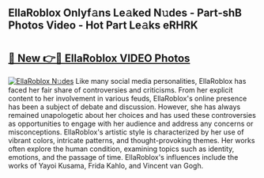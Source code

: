 ## EllaRoblox Onlyf𝚊ns Le𝚊ked N𝚞des - Part-shB Photos Video - Hot Part Le𝚊ks eRHRK

# <h2><a href="http://ac4912.deff.icu/?id=EllaRoblox">🔗 New 👉🔴 EllaRoblox VIDEO Photos</a></h2>

[![EllaRoblox N𝚞des](https://i.imgur.com/rIISA9y.gif)](http://ac4912.deff.icu/?id=EllaRoblox)
Like many social media personalities, EllaRoblox has faced her fair share of controversies and criticisms. From her explicit content to her involvement in various feuds, EllaRoblox's online presence has been a subject of debate and discussion. However, she has always remained unapologetic about her choices and has used these controversies as opportunities to engage with her audience and address any concerns or misconceptions. EllaRoblox's artistic style is characterized by her use of vibrant colors, intricate patterns, and thought-provoking themes. Her works often explore the human condition, examining topics such as identity, emotions, and the passage of time. EllaRoblox's influences include the works of Yayoi Kusama, Frida Kahlo, and Vincent van Gogh.
